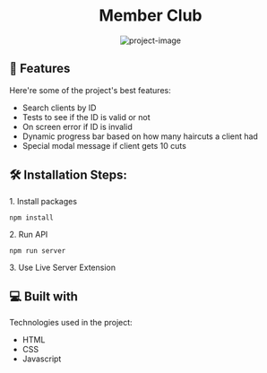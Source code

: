 <h1 align="center" id="title">Member Club</h1>

<p align="center"><img src="https://socialify.git.ci/felipefrizzovg/member-club/image?description=1&amp;descriptionEditable=A%20Responsive%20web%20app%20for%20a%20Fidelity%20Card&amp;font=Source%20Code%20Pro&amp;language=1&amp;name=1&amp;owner=1&amp;pattern=Charlie%20Brown&amp;theme=Dark" alt="project-image"></p>

  
  
<h2>🧐 Features</h2>

Here're some of the project's best features:

*   Search clients by ID
*   Tests to see if the ID is valid or not
*   On screen error if ID is invalid
*   Dynamic progress bar based on how many haircuts a client had
*   Special modal message if client gets 10 cuts

<h2>🛠️ Installation Steps:</h2>

<p>1. Install packages</p>

```
npm install
```

<p>2. Run API</p>

```
npm run server
```

<p>3. Use Live Server Extension</p>

  
  
<h2>💻 Built with</h2>

Technologies used in the project:

*   HTML
*   CSS
*   Javascript
